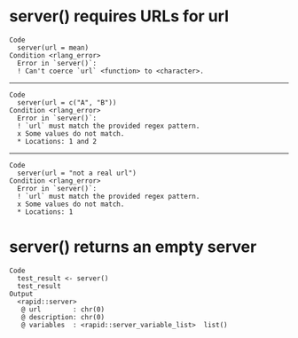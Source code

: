 # server() requires URLs for url

    Code
      server(url = mean)
    Condition <rlang_error>
      Error in `server()`:
      ! Can't coerce `url` <function> to <character>.

---

    Code
      server(url = c("A", "B"))
    Condition <rlang_error>
      Error in `server()`:
      ! `url` must match the provided regex pattern.
      x Some values do not match.
      * Locations: 1 and 2

---

    Code
      server(url = "not a real url")
    Condition <rlang_error>
      Error in `server()`:
      ! `url` must match the provided regex pattern.
      x Some values do not match.
      * Locations: 1

# server() returns an empty server

    Code
      test_result <- server()
      test_result
    Output
      <rapid::server>
       @ url        : chr(0) 
       @ description: chr(0) 
       @ variables  : <rapid::server_variable_list>  list()

